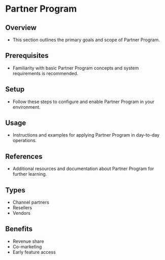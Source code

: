 # Partner Program

## Overview
- This section outlines the primary goals and scope of Partner Program.

## Prerequisites
- Familiarity with basic Partner Program concepts and system requirements is recommended.

## Setup
- Follow these steps to configure and enable Partner Program in your environment.

## Usage
- Instructions and examples for applying Partner Program in day-to-day operations.

## References
- Additional resources and documentation about Partner Program for further learning.


## Types
- Channel partners
- Resellers
- Vendors

## Benefits
- Revenue share
- Co-marketing
- Early feature access
